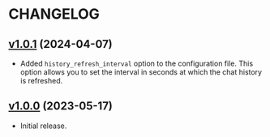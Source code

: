 # CHANGELOG

## [v1.0.1](https://github.com/josantonius/chatgpt-discord-bot/releases/tag/v1.0.0) (2024-04-07)

- Added `history_refresh_interval` option to the configuration file. This option allows you to set the interval in seconds at which the chat history is refreshed.

## [v1.0.0](https://github.com/josantonius/chatgpt-discord-bot/releases/tag/v1.0.0) (2023-05-17)

- Initial release.
